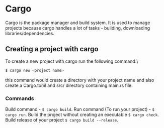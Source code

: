 # Cargo

Cargo is the package manager and build system. It is used to manage projects because cargo handles a lot of tasks - building, downloading libraries/dependencies.

## Creating a project with cargo

To create a new project with cargo run the following command.\

```bash
$ cargo new <project name>
```

this command would create a directory with your project name and also create a Cargo.toml and src/ directory containing main.rs file.

### Commands

Build command - `$ cargo build`.
Run command (To run your project) - `$ cargo run`.
Build the project without creating an executable `$ cargo check`.
Build release of your project `$ cargo build --release`.
